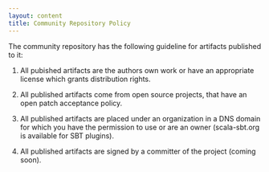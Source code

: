 ```yaml
---
layout: content
title: Community Repository Policy
---
```



The community repository has the following guideline for artifacts published to it:

  1. All pubished artifacts are the authors own work or have an appropriate license which grants distribution rights.

  2. All published artifacts come from open source projects, that have an open patch acceptance policy.

  3. All published artifacts are placed under an organization in a DNS domain for which you have the permission to use or are an owner (scala-sbt.org is available for SBT plugins).

  4. All published artifacts are signed by a committer of the project (coming soon).
